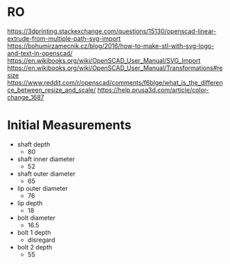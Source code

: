 # RO

https://3dprinting.stackexchange.com/questions/15130/openscad-linear-extrude-from-multiple-path-svg-import
https://bohumirzamecnik.cz/blog/2016/how-to-make-stl-with-svg-logo-and-text-in-openscad/
https://en.wikibooks.org/wiki/OpenSCAD_User_Manual/SVG_Import
https://en.wikibooks.org/wiki/OpenSCAD_User_Manual/Transformations#resize
https://www.reddit.com/r/openscad/comments/f6blge/what_is_the_difference_between_resize_and_scale/
https://help.prusa3d.com/article/color-change_1687

# Initial Measurements

- shaft depth
	- 80
- shaft inner diameter
	- 52
- shaft outer diameter
	- 65
- lip outer diameter
	- 76
- lip depth
	- 18
- bolt diameter
	- 16.5
- bolt 1 depth
	- disregard
- bolt 2 depth
	- 55
